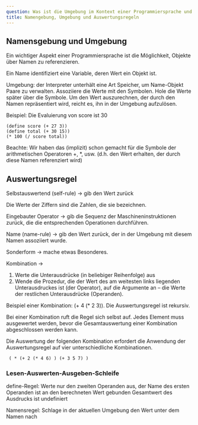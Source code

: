 ```yaml
---
question: Was ist die Umgebung im Kontext einer Programmiersprache und wie werden Programme ausgewertet ?
title: Namengebung, Umgebung und Auswertungsregeln
---
```


## Namensgebung und Umgebung

Ein wichtiger Aspekt einer Programmiersprache ist die Möglichkeit, Objekte über Namen zu referenzieren.

Ein Name identifiziert eine Variable, deren Wert ein Objekt ist.

Umgebung: der Interpreter unterhält eine Art Speicher, um Name-Objekt Paare zu verwalten.
Assoziiere die Werte mit den Symbolen.
Hole die Werte später über die Symbole.
Um den Wert auszurechnen, der durch den Namen repräsentiert wird, reicht es, ihn in der Umgebung aufzulösen.

Beispiel: Die Evaluierung von score ist 30
```
(define score (+ 27 3))
(define total (+ 30 15))
(* 100 (/ score total))
```
Beachte: Wir haben das (implizit) schon gemacht für die Symbole
der arithmetischen Operatoren +, *, usw.
(d.h. den Wert erhalten, der durch diese Namen referenziert wird)


## Auswertungsregel
Selbstauswertend (self-rule) → gib den Wert zurück

Die Werte der Ziffern sind die Zahlen, die sie bezeichnen.

Eingebauter Operator → gib die Sequenz der Maschineninstruktionen zurück, die die entsprechenden Operationen durchführen.

Name (name-rule) → gib den Wert zurück, der in der Umgebung mit diesem Namen assoziiert wurde.

Sonderform → mache etwas Besonderes.

Kombination →

1. Werte die Unterausdrücke (in beliebiger Reihenfolge) aus
2. Wende die Prozedur, die der Wert des am weitesten links
liegenden Unterausdruckes ist (der Operator), auf die
Argumente an – die Werte der restlichen Unterausdrücke
(Operanden).

Beispiel einer Kombination: (+ 4 (* 2 3)).
Die Auswertungsregel ist rekursiv.


Bei einer Kombination ruft die Regel sich selbst auf.
Jedes Element muss ausgewertet werden, bevor die
Gesamtauswertung einer Kombination abgeschlossen werden
kann.

Die Auswertung der folgenden Kombination erfordert die Anwendung der Auswertungsregel auf vier unterschiedliche Kombinationen.
````
 ( * (+ 2 (* 4 6) ) (+ 3 5 7) )
````


### Lesen-Auswerten-Ausgeben-Schleife

define-Regel: Werte nur den zweiten Operanden aus, der Name des ersten Operanden ist an den berechneten Wert gebunden Gesamtwert des Ausdrucks ist undefiniert


Namensregel: Schlage in der aktuellen Umgebung den Wert unter dem Namen nach